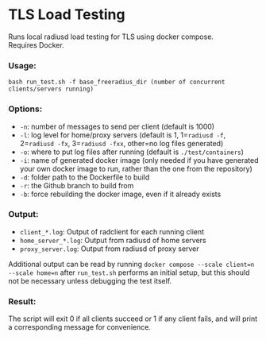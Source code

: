 # TLS Load Testing

Runs local radiusd load testing for TLS using docker compose.  
Requires Docker.  
### Usage:  
`bash run_test.sh -f base_freeradius_dir (number of concurrent clients/servers running)`  
### Options:  
- `-n`: number of messages to send per client (default is 1000)
- `-l`: log level for home/proxy servers (default is 1, 1=`radiusd -f`, 2=`radiusd -fx`, 3=`radiusd -fxx`, other=no log files generated)
- `-o`: where to put log files after running (default is `./test/containers`)
- `-i`: name of generated docker image (only needed if you have generated your own docker image to run, rather than the one from the repository)
- `-d`: folder path to the Dockerfile to build
- `-r`: the Github branch to build from
- `-b`: force rebuilding the docker image, even if it already exists
 
### Output:  
- `client_*.log`: Output of radclient for each running client
- `home_server_*.log`: Output from radiusd of home servers
- `proxy_server.log`: Output from radiusd of proxy server

Additional output can be read by running `docker compose --scale client=n --scale home=n` after `run_test.sh` performs an initial setup, but this should not be necessary unless debugging the test itself.  

### Result:
The script will exit 0 if all clients succeed or 1 if any client fails, and will print a corresponding message for convenience.  

